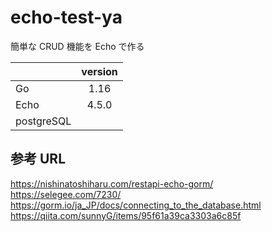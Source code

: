 # echo-test-ya

簡単な CRUD 機能を Echo で作る

|            | version |
| :--------- | :-----: |
| Go         |  1.16   |
| Echo       |  4.5.0  |
| postgreSQL |         |

## 参考 URL

https://nishinatoshiharu.com/restapi-echo-gorm/
https://selegee.com/7230/
https://gorm.io/ja_JP/docs/connecting_to_the_database.html
https://qiita.com/sunnyG/items/95f61a39ca3303a6c85f
